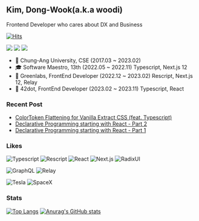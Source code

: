 ## Kim, Dong-Wook(a.k.a woodi)

Frontend Developer who cares about DX and Business

[![Hits](https://hits.seeyoufarm.com/api/count/incr/badge.svg?url=https%3A%2F%2Fgithub.com%2Fwoodi97%2Fhit-counter&count_bg=%23181717&title_bg=%23555555&icon_color=%23E7E7E7&title=visited&edge_flat=true)](https://hits.seeyoufarm.com)

<a target="_blank" href="https://woodi97.github.io/"><img src="https://img.shields.io/badge/Blog-woodi97-181717?style=for-the-badge&logo=Github&logoColor=white" /></a>
<a target="_blank" href="https://github.com/CauArchive"><img src="https://img.shields.io/badge/Repo-CS_Knowledge-a374db?style=for-the-badge&logoColor=white" /></a>
<a target="_blank" href="https://github.com/container-101"><img src="https://img.shields.io/badge/Repo-Container101-006EF9?style=for-the-badge&logoColor=white" /></a>

- 🏫 Chung-Ang University, CSE (2017.03 ~ 2023.02)
- 🎓 Software Maestro, 13th (2022.05 ~ 2022.11) Typescript, Next.js 12
- 🏢 Greenlabs, FrontEnd Developer (2022.12 ~ 2023.02) Rescript, Next.js 12, Relay
- 🏢 42dot, FrontEnd Developer (2023.02 ~ 2023.11) Typescript, React

### Recent Post

- [ColorToken Flattening for Vanilla Extract CSS (feat. Typescript)](https://woodi97.github.io/blog/javascript/flat-color-token-object-for-vanilla-extract)
- [Declarative Programming starting with React - Part 2](https://woodi97.github.io/blog/reactjs/declarative-programming-part2)
- [Declarative Programming starting with React - Part 1](https://woodi97.github.io/blog/reactjs/declarative-programming-part1)

### Likes

![Typescript](https://img.shields.io/badge/-Typescript-3178c6?logo=typescript&logoColor=white&style=for-the-badge)
![Rescript](https://img.shields.io/badge/-Rescript-e6484f?logo=rescript&logoColor=white&style=for-the-badge)
![React](https://img.shields.io/badge/-React-61DAFB?logo=react&logoColor=white&style=for-the-badge)
![Next.js](https://img.shields.io/badge/-Next.js-000000?logo=nextdotjs&logoColor=white&style=for-the-badge)
![RadixUI](https://img.shields.io/badge/-Radix_UI-161618?logo=radixui&logoColor=white&style=for-the-badge)

![GraphQL](https://img.shields.io/badge/-GraphQL-e10098?logo=graphql&logoColor=white&style=for-the-badge)
![Relay](https://img.shields.io/badge/-Relay-f26b00?logo=relay&logoColor=white&style=for-the-badge)

![Tesla](https://img.shields.io/badge/-Tesla-CC0000?logo=tesla&logoColor=white&style=for-the-badge)
![SpaceX](https://img.shields.io/badge/-SpaceX-000000?logo=spacex&logoColor=white&style=for-the-badge)


### Stats

[![Top Langs](https://github-readme-stats-woodi97.vercel.app/api/top-langs/?username=woodi97&layout=compact&card_width=200&langs_count=8&theme=react)](https://github.com/anuraghazra/github-readme-stats)
[![Anurag's GitHub stats](https://github-readme-stats-woodi97.vercel.app/api?username=woodi97&rank_icon=percentile&card_width=200&show_icons=true&line_height=24&custom_title=Stats&theme=react)](https://github.com/anuraghazra/github-readme-stats)
